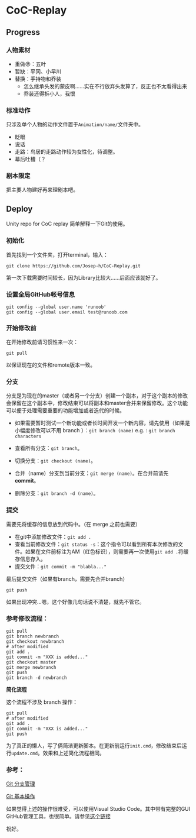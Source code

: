 # CoC-Replay

## Progress

### 人物素材

- 重做😡：五叶
- 暂缺：平冈、小早川
- 替换：手持物和乔装
  - 怎么继承头发的蒙皮啊……实在不行放弃头发算了，反正也不太看得出来
  - 乔装还得拆小人，我恨

### 标准动作

只涉及单个人物的动作文件置于`Animation/name/`文件夹中。

- 眨眼
- 说话
- 走路：鸟居的走路动作较为女性化，待调整。
- 幕后吐槽（？

### 剧本限定

把主要人物建好再来理剧本吧。



## Deploy

Unity repo for CoC replay
简单解释一下Git的使用。

### 初始化

首先找到一个文件夹，打开terminal，输入：

```
git clone https://github.com/Josep-h/CoC-Replay.git
```

第一次下载需要时间较长，因为Library比较大……后面应该就好了。

### 设置全局GitHub帐号信息

```
git config --global user.name 'runoob'
git config --global user.email test@runoob.com
```

### 开始修改前

在开始修改前请习惯性来一次：

```
git pull
```

以保证现在的文件和remote版本一致。

### 分支

分支是为现在的master（或者另一个分支）创建一个副本，对于这个副本的修改会保留在这个副本中，修改结束可以将副本和master合并来保留修改。这个功能可以便于处理需要重要的功能增加或者迭代的时候。

- 如果需要暂时测试一个新功能或者长时间开发一个新内容，请先使用（如果是小幅度修改可以不用 branch ）：`git branch (name)`
    e.g. : `git branch characters`

- 查看所有分支：`git branch`。

- 切换分支：`git checkout (name)`。

- 合并（name）分支到当前分支：`git merge (name)`。在合并前请先**commit**。

- 删除分支：`git branch -d (name)`。

### 提交

需要先将缓存的信息放到代码中。（在 merge 之前也需要）

- 在git中添加修改文件：`git add .`
- 查看当前修改文件：`git status -s`：这个指令可以看到所有本次修改的文件。如果在文件前标注为AM（红色标识），则需要再一次使用`git add .`将缓存信息存入。
- 提交文件：`git commit -m "blabla..."`

最后提交文件（如果有branch，需要先合并branch）

```
git push
```

如果出现冲突…嗯，这个好像几句话说不清楚，就先不管它。


### 参考修改流程：

```
git pull
git branch newbranch
git checkout newbranch
# after modified
git add .
git commit -m "XXX is added..."
git checkout master
git merge newbranch
git push
git branch -d newbranch
```

**简化流程**

这个流程不涉及 branch 操作：

```
git pull
# after modified
git add .
git commit -m "XXX is added..."
git push
```

为了真正的懒人，写了俩简洁更新脚本。在更新前运行`init.cmd`，修改结束后运行`update.cmd`。效果和上述简化流程相同。

### 参考：

[Git 分支管理](https://www.runoob.com/git/git-branch.html)

[Git 基本操作](https://www.runoob.com/git/git-basic-operations.html)

如果觉得上述的操作很难受，可以使用Visual Studio Code。其中带有完整的GUI GitHub管理工具，也很简单。请参见[这个链接](https://zhuanlan.zhihu.com/p/31417255)

祝好。



